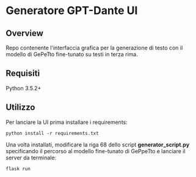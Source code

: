 # Generatore GPT-Dante UI

## Overview
Repo contenente l'interfaccia grafica per la generazione di testo con il modello di GePeTto fine-tunato su testi in terza rima.

## Requisiti
Python 3.5.2+

## Utilizzo

Per lanciare la UI prima installare i requirements:

```
python install -r requirements.txt
```
Una volta installati, modificare la riga 68 dello script **generator_script.py** specificando il percorso al modello fine-tunato di GePpeTto e lanciare il server da terminale:

```
flask run
```

